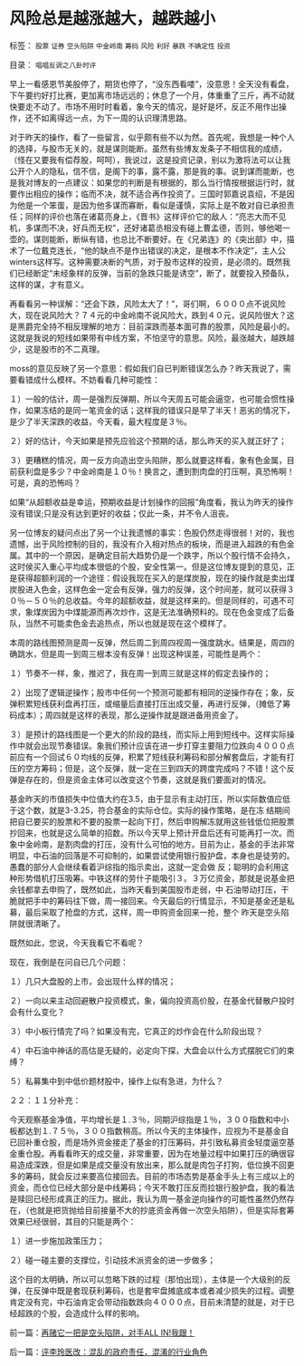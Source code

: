 # 风险总是越涨越大，越跌越小

标签： `股票` `证券` `空头陷阱` `中金岭南` `筹码` `风险` `利好` `暴跌` `不确定性` `投资` 

目录： `唱唱反调之八卦时评`

早上一看感恩节美股停了，期货也停了，“没东西看喽”，没意思！全天没有看盘，下午要约好打比赛，更加离市场远远的；休息了一个月，体重重了三斤，再不动就快要走不动了。市场不用时时看着，象今天的情况，是好是坏，反正不用作出操作，还不如离得远一点，为下一周的认识理清思路。



对于昨天的操作，看了一些留言，似乎颇有些不以为然。首先呢，我想是一种个人的选择，与股市无关的，就是谋则能断。虽然有些博友发条子不相信我的成绩，（怪在又要我有偿荐股，呵呵），我说过，这是投资记录，别以为激将法可以让我公开个人的隐私，信不信，是阁下的事，露不露，那是我的事。说到谋而能断，也是我对博友的一点建议：如果您的判断是有根据的，那么当行情按根据运行时，就要作出相应的操作；临而不决，就不适合再作投资了。三国时郭嘉说袁绍，不是因为他是一个笨蛋，是因为他多谋而寡断，看似是谨慎，实际上是不敢对自已承担责任；同样的评价也落在诸葛亮身上，《晋书》这样评价它的敌人：“亮志大而不见机，多谋而不决，好兵而无权”，还好诸葛丞相没有碰上曹孟德，否则，够他喝一壶的。谋则能断，断纵有错，也总比不断要好。在《兄弟连》的《突出部》中，描术了一位戴克连长，“他的缺点不是作出错误的决定，是根本不作决定”，主人公winters这样写。这种需要决断的气质，对于股市这样的投资，是必须的。既然我们已经断定“未经象样的反弹，当前的急跌只能是诱空”，断了，就要投入预备队，这样的谋，才有意义。



再看看另一种误解：“还会下跌，风险太大了！”，哥们啊，６０００点不说风险大，现在说风险大？７４元的中金岭南不说风险大，跌到４０元，说风险很大？这是黑爵完全持不相反理解的地方：目前深跌而基本面可靠的股票，风险是最小的。这就是我说的短线如果带有中线方案，不怕坚守的意思。风险，最涨越大，越跌越少，这是股市的不二真理。



moss的意见反映了另一个意思：假如我们自已判断错误怎么办？昨天我说了，需要看错成什么模样。不妨看看几种可能性：

１）一般的估计，周一是强烈反弹期，所以今天周五可能会逼空，也可能会惯性操作，如果冻结的是同一笔资金的话；这样我的错误只是早了半天！恶劣的情况下，是少了半天深跌的收益，今天看，最大程度是３％。

２）好的估计，今天如果是预先应验这个预期的话，那么昨天的买入就正好了；

３）更糟糕的情况，周一反方向造出空头陷阱，那么就要这样看，象有色金属，目前获利盘是多少？中金岭南是１０％！换言之，遭到割肉盘的打压啊，真恐怖啊！可是，真的恐怖吗？

如果“从超额收益是幸运，预期收益是计划操作的回报”角度看，我认为昨天的操作没有错误;只是没有达到更好的收益；仅此一条，并不令人沮丧。



另一位博友的疑问点出了另一个让我遗憾的事实：色股仍然走得很弱！对的，我也遗憾，出于风险控制的目的，我没有介入相对热点的板块，而是进入超跌的有色金属。其中的一个原因，是确定目前大趋势仍是一个跌字，所以个股行情不会持久，这时侯买入重心平均成本很低的个股，安全性第一。但是这位博友提到的意见，正是获得超额利润的一个途径：假设我现在买入的是煤炭股，现在的操作就是卖出煤炭股进入色金，这样色金一定会有反弹，强力的反弹，这个时间差，就可以获得３０％－５０％的总收益。今年的超额收益，就是这样来的。但是同样的，可遇不可求，象煤炭因为中煤能源而再次炒作，这是无法准确预料的。现在色金变成了后备队，当然不可能卖色金去追热点，所以也就是现在这个模样了。



本周的路线图预测是周一反弹，然后周二到周四视周一强度跳水。结果是，周四的确跳水，但是周一到周三根本没有反弹！出现这种误差，可能性是两个：

１）节奏不一样，象，推迟了，我在周一到周三就是这样的假定去操作的；

２）出现了逻辑逆操作；股市中任何一个预测可能都有相同的逆操作存在；象，反弹积累短线获利盘再打压，或缩量后直接打压出成交量，再进行反弹，（摊低了筹码成本）；周四就是这样的表现，那么逆操作就是跟进备用资金了。

３）是预计的路线图是一个更大的阶段的路线，而实际上用到短线中。这样实际操作中就会出现节奏错误。象我们预计应该在进一步打穿主要阻力位跌向４０００点前应有一个回试６０均线的反弹，积累了短线获利筹码和部分解套盘后，才能有打压的空方筹码；但是，这个反弹，就一定在三到四天的跨度完成吗？不错！这个反弹是存在的，但是资金主体可以改变这个节奏，这就是我们要面对的情况。



基金昨天的市值损失中位值大约在3.5，由于显示有主动打压，所以实际数值应低于这个数，就是3-3.25，符合基金的实际仓位。实际的操作策略，是在冻
结期间把自已要买的股票和不要的股票一起向下打，然后申购解冻就用这些钱低位把股票抄回来，也就是这么简单的招数。所以今天早上预计开盘后还有可能再打一次。而象中金岭南，是割肉盘的打压，没有什么可怕的地方。目前为止，基金的手法非常明显，中石油的回落是不可抑制的，如果尝试使用银行股护盘，本身也是徒劳的。愚蠢的部分人会继续看着沪综指的指示卖出，这就一定会做
反；聪明的会利用这种形势借机打压吸筹。中铁这样的劳什子能吸引３。３万亿资金，那就是说基金把余钱都拿去申购了，既然如此，当昨天看到美国股市走弱，中
石油带动打压，干脆就把手中的筹码往下做，周一接回来。今天最后的行情显示，不知是基金还是私募，最后采取了抢盘的方式，这样，周一申购资金回来一抢，整个
昨天是空头陷阱就很清晰了。



既然如此，您说，今天我看它不看呢？



现在，我倒是在问自已几个问题：

１）几只大盘股的上市，会出现什么样的情况；

２）一向以来主动回避散户投资模式，象，偏向投资高价股，在基金代替散户投时会有什么变化？

３）中小板行情完了吗？如果没有完，它真正的炒作会在什么阶段出现？

４）中石油中神话的高估是无疑的，必定向下探，大盘会以什么方式摆脱它们的束缚？

５）私募集中到中低价题材股中，操作上似有急进，为什么？



２２：１１分补充：

今天观察基金净值，平均增长是１.３％，同期沪综指是１％，３００指数和中小板都达到１.７５％，３００指数稍高。所以今天的主体操作，应视为不是基金自已回补重仓股，而是场外资金接走了基金的打压筹码，并引致私募资金轻度逼空基金重仓股。再看看昨天的成交量，非常重要，因为在地量过程中如果打压的确很容易造成深跌，但是如果是成交量没有放出来，那么就是肉包子打狗，低位换不回更多的筹码，就会反过来要高位接回去。目前的市场态势是基金手头上有三成以上的资金，而仓位已经大部分是中线筹码；今天不敢打压反而拉银行股护盘，我的看法是赎回已经形成真正的压力。据此，我认为周一基金逆向操作的可能性虽然仍然存在，（也就是把货抛给目前接量不大的抄底资金再做一次空头陷阱），但是实际套筹效果已经很弱，其目的只能是两个：

１）进一步施加政策压力；

２）碰一碰主要的支撑位，引动技术派资金的进一步做多；

这个目的太明确，所以可以忽略下跌的过程（那怕出现），主体是一个大级别的反弹，在反弹中既是套现获利筹码，也是套牢盘摊底成本或者减少损失的过程。调整肯定没有完，中石油肯定会带动指数跌向４０００点，目前未清楚的就是，对于已经超跌的个股，会造成什么样的影响。





前一篇：[再赌它一把是空头陷阱，对手ALL&nbsp;IN!我跟！](../../../2007/11/22/再赌它一把是空头陷阱，对手ALL&nbsp;IN!我跟！.md)

后一篇：[评李玲医改：混乱的政府责任，混淆的行业角色](../../../2007/11/24/评李玲医改：混乱的政府责任，混淆的行业角色.md)